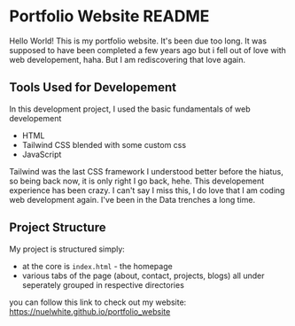 # Portfolio Website README

Hello World! This is my portfolio website. It's been due too long. It was supposed to have been completed a few years ago but i fell out of love with web developement, haha. But I am rediscovering that love again.


## Tools Used for Developement

In this development project, I used the basic fundamentals of web developement
- HTML
- Tailwind CSS blended with some custom css
- JavaScript

Tailwind was the last CSS framework I understood better before the hiatus, so being back now, it is only right I go back, hehe. This developement experience has been crazy. I can't say I miss this, I do love that I am coding web development again. I've been in the Data trenches a long time.

## Project Structure

My project is structured simply:
- at the core is ```index.html``` - the homepage
- various tabs of the page (about, contact, projects, blogs) all under seperately grouped in respective directories

you can follow this link to check out my website: https://nuelwhite.github.io/portfolio_website